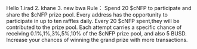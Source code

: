 Hello
1.irad
2. khane
3. new bwa
Rule：
Spend 20 $cNFP to participate and share the $cNFP prize pool.
Every address has the opportunity to participate in up to ten raffles daily.
Every 20 $cNFP spent,they will be contributed to the prize pool.
Each attempt carries a specific chance of receiving 0.1%,1%,3%,5%,10% of the $cNFP prize pool, and also 5 BUSD.
Increase your chances of winning the grand prize with more transactions.
